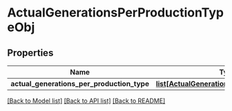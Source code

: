 # ActualGenerationsPerProductionTypeObj

## Properties
Name | Type | Description | Notes
------------ | ------------- | ------------- | -------------
**actual_generations_per_production_type** | [**list[ActualGenerationsPerProductionType]**](ActualGenerationsPerProductionType.md) |  | [optional] 

[[Back to Model list]](../README.md#documentation-for-models) [[Back to API list]](../README.md#documentation-for-api-endpoints) [[Back to README]](../README.md)


